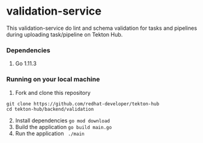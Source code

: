 # validation-service

This validation-service do lint and schema validation for tasks and pipelines during uploading task/pipeline on Tekton Hub.
### Dependencies
1. Go 1.11.3

### Running on your local machine 
1. Fork and clone this repository
```
git clone https://github.com/redhat-developer/tekton-hub
cd tekton-hub/backend/validation

```
2. Install dependencies 
``` go mod download ```
3. Build the application
```go build main.go```
4. Run the application
``` ./main```


